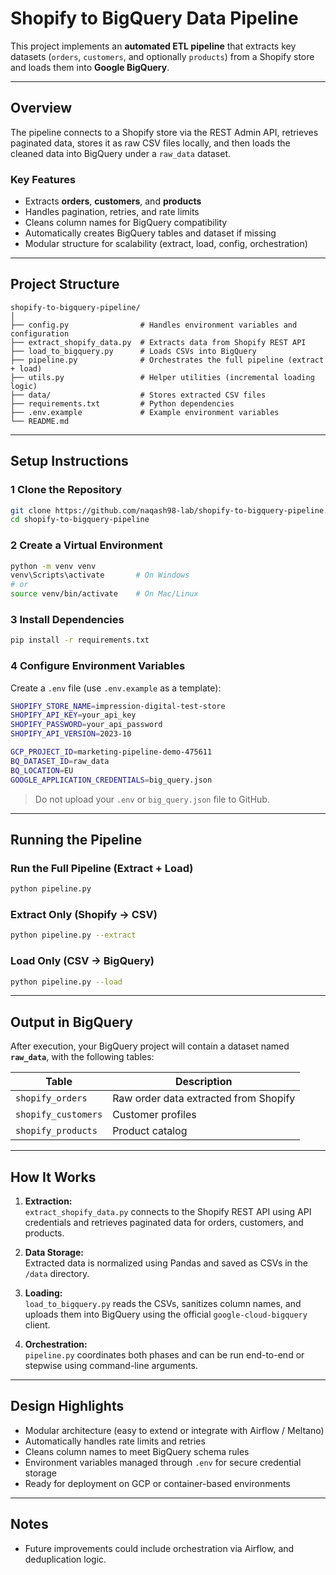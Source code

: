 # Shopify to BigQuery Data Pipeline

This project implements an **automated ETL pipeline** that extracts key datasets (`orders`, `customers`, and optionally `products`) from a Shopify store and loads them into **Google BigQuery**.  

---

## Overview

The pipeline connects to a Shopify store via the REST Admin API, retrieves paginated data, stores it as raw CSV files locally, and then loads the cleaned data into BigQuery under a `raw_data` dataset.

### Key Features
- Extracts **orders**, **customers**, and **products**
- Handles pagination, retries, and rate limits
- Cleans column names for BigQuery compatibility
- Automatically creates BigQuery tables and dataset if missing
- Modular structure for scalability (extract, load, config, orchestration)

---

## Project Structure

```
shopify-to-bigquery-pipeline/
│
├── config.py                # Handles environment variables and configuration
├── extract_shopify_data.py  # Extracts data from Shopify REST API
├── load_to_bigquery.py      # Loads CSVs into BigQuery
├── pipeline.py              # Orchestrates the full pipeline (extract + load)
├── utils.py                 # Helper utilities (incremental loading logic)
├── data/                    # Stores extracted CSV files
├── requirements.txt         # Python dependencies
├── .env.example             # Example environment variables
└── README.md
```

---

## Setup Instructions

### 1️ Clone the Repository
```bash
git clone https://github.com/naqash98-lab/shopify-to-bigquery-pipeline.git
cd shopify-to-bigquery-pipeline
```

### 2️ Create a Virtual Environment
```bash
python -m venv venv
venv\Scripts\activate       # On Windows
# or
source venv/bin/activate    # On Mac/Linux
```

### 3 Install Dependencies
```bash
pip install -r requirements.txt
```

### 4️ Configure Environment Variables
Create a `.env` file (use `.env.example` as a template):

```bash
SHOPIFY_STORE_NAME=impression-digital-test-store
SHOPIFY_API_KEY=your_api_key
SHOPIFY_PASSWORD=your_api_password
SHOPIFY_API_VERSION=2023-10

GCP_PROJECT_ID=marketing-pipeline-demo-475611
BQ_DATASET_ID=raw_data
BQ_LOCATION=EU
GOOGLE_APPLICATION_CREDENTIALS=big_query.json
```

> Do not upload your `.env` or `big_query.json` file to GitHub.

---

## Running the Pipeline

### Run the Full Pipeline (Extract + Load)
```bash
python pipeline.py
```

### Extract Only (Shopify → CSV)
```bash
python pipeline.py --extract
```

### Load Only (CSV → BigQuery)
```bash
python pipeline.py --load
```

---

##  Output in BigQuery

After execution, your BigQuery project will contain a dataset named **`raw_data`**, with the following tables:

| Table | Description |
|--------|--------------|
| `shopify_orders` | Raw order data extracted from Shopify |
| `shopify_customers` | Customer profiles |
| `shopify_products` | Product catalog |

---

## How It Works

1. **Extraction:**  
   `extract_shopify_data.py` connects to the Shopify REST API using API credentials and retrieves paginated data for orders, customers, and products.

2. **Data Storage:**  
   Extracted data is normalized using Pandas and saved as CSVs in the `/data` directory.

3. **Loading:**  
   `load_to_bigquery.py` reads the CSVs, sanitizes column names, and uploads them into BigQuery using the official `google-cloud-bigquery` client.

4. **Orchestration:**  
   `pipeline.py` coordinates both phases and can be run end-to-end or stepwise using command-line arguments.

---

## Design Highlights
- Modular architecture (easy to extend or integrate with Airflow / Meltano)
- Automatically handles rate limits and retries
- Cleans column names to meet BigQuery schema rules
- Environment variables managed through `.env` for secure credential storage
- Ready for deployment on GCP or container-based environments

---

##  Notes 
- Future improvements could include orchestration via Airflow, and deduplication logic.
